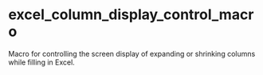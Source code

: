 # excel_column_display_control_macro
Macro for controlling the screen display of expanding or shrinking columns while filling in Excel.

